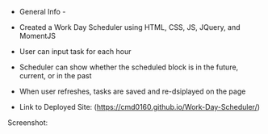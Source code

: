 
- General Info -

- Created a Work Day Scheduler using HTML, CSS, JS, JQuery, and MomentJS

- User can input task for each hour

- Scheduler can show whether the scheduled block is in the future, current, or in the past

- When user refreshes, tasks are saved and re-dsiplayed on the page

- Link to Deployed Site: (https://cmd0160.github.io/Work-Day-Scheduler/)

Screenshot:

<link scr="images/Screenshot.png" width=100>